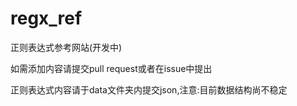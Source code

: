regx_ref
========

正则表达式参考网站(开发中)

如需添加内容请提交pull request或者在issue中提出

正则表达式内容请于data文件夹内提交json,注意:目前数据结构尚不稳定
